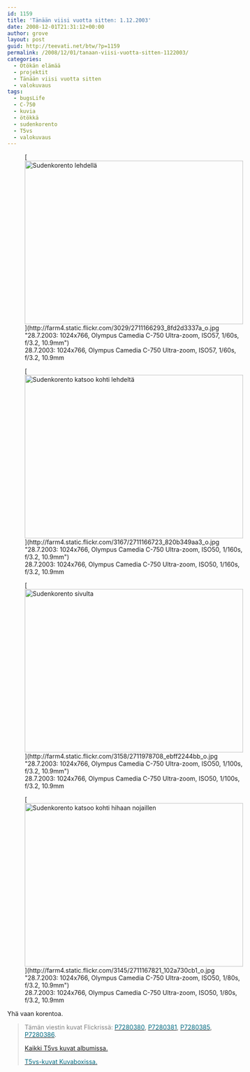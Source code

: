 ```yaml
---
id: 1159
title: 'Tänään viisi vuotta sitten: 1.12.2003'
date: 2008-12-01T21:31:12+00:00
author: grove
layout: post
guid: http://teevati.net/btw/?p=1159
permalink: /2008/12/01/tanaan-viisi-vuotta-sitten-1122003/
categories:
  - Ötökän elämää
  - projektit
  - Tänään viisi vuotta sitten
  - valokuvaus
tags:
  - bugsLife
  - C-750
  - kuvia
  - ötökkä
  - sudenkorento
  - T5vs
  - valokuvaus
---
```

<figure style="width: 500px" class="wp-caption aligncenter">[<img title="Sudenkorento lehdellä" src="http://farm4.static.flickr.com/3029/2711166293_7e65372abf.jpg" alt="Sudenkorento lehdellä" width="500" height="374" />](http://farm4.static.flickr.com/3029/2711166293_8fd2d3337a_o.jpg "28.7.2003: 1024x766, Olympus Camedia C-750 Ultra-zoom, ISO57, 1/60s, f/3.2, 10.9mm")<figcaption class="wp-caption-text">28.7.2003: 1024x766, Olympus Camedia C-750 Ultra-zoom, ISO57, 1/60s, f/3.2, 10.9mm</figcaption></figure> <figure style="width: 500px" class="wp-caption aligncenter">[<img title="Sudenkorento katsoo kohti lehdeltä" src="http://farm4.static.flickr.com/3167/2711166723_85a6cff1e5.jpg" alt="Sudenkorento katsoo kohti lehdeltä" width="500" height="374" />](http://farm4.static.flickr.com/3167/2711166723_820b349aa3_o.jpg "28.7.2003: 1024x766, Olympus Camedia C-750 Ultra-zoom, ISO50, 1/160s, f/3.2, 10.9mm")<figcaption class="wp-caption-text">28.7.2003: 1024x766, Olympus Camedia C-750 Ultra-zoom, ISO50, 1/160s, f/3.2, 10.9mm</figcaption></figure> <figure style="width: 500px" class="wp-caption aligncenter">[<img title="Sudenkorento sivulta" src="http://farm4.static.flickr.com/3158/2711978708_c561420517.jpg" alt="Sudenkorento sivulta" width="500" height="374" />](http://farm4.static.flickr.com/3158/2711978708_ebff2244bb_o.jpg "28.7.2003: 1024x766, Olympus Camedia C-750 Ultra-zoom, ISO50, 1/100s, f/3.2, 10.9mm")<figcaption class="wp-caption-text">28.7.2003: 1024x766, Olympus Camedia C-750 Ultra-zoom, ISO50, 1/100s, f/3.2, 10.9mm</figcaption></figure> <figure style="width: 500px" class="wp-caption aligncenter">[<img title="Sudenkorento ylhäältä katsottuna lehdellä" src="http://farm4.static.flickr.com/3145/2711167821_235d3c1122.jpg" alt="Sudenkorento katsoo kohti hihaan nojaillen" width="500" height="374" />](http://farm4.static.flickr.com/3145/2711167821_102a730cb1_o.jpg "28.7.2003: 1024x766, Olympus Camedia C-750 Ultra-zoom, ISO50, 1/80s, f/3.2, 10.9mm")<figcaption class="wp-caption-text">28.7.2003: 1024x766, Olympus Camedia C-750 Ultra-zoom, ISO50, 1/80s, f/3.2, 10.9mm</figcaption></figure> 

Yhä vaan korentoa.

> <span style="color: #808080;">Tämän viestin kuvat Flickrissä:</span> [<span style="color: #006a80;">P7280380</span>](http://www.flickr.com/photos/teevati/2711166293/ "P7280380 on Flickr"), [<span style="color: #006a80;">P7280381</span>](http://www.flickr.com/photos/teevati/2711166723 "P7280381 on Flickr"), [<span style="color: #006a80;">P7280385</span>](http://www.flickr.com/photos/teevati/2711978708 "P7280385 on Flickr"), <span><a title="P7280386 on Flickr" href="http://www.flickr.com/photos/teevati/2711167821/in/set-72157607994204386/"><span style="color: #006a80;">P7280386</span></a></span>.
> 
> [Kaikki T5vs kuvat albumissa.](/btw/flickr/album/72157607994204386/t5vs-all.html "BTW · T5vs-all")
> 
> [<span style="color: #006a80;">T5vs-kuvat Kuvaboxissa.</span>](http://www.kuvaboxi.fi/julkinen/29poj+taavetti-btw-t5vs.html "Kuvaboxi - BTW: T5vs (Taavetti)")